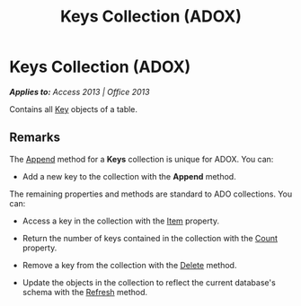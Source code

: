 ﻿---
title: Keys Collection (ADOX)
TOCTitle: Keys Collection (ADOX)
ms:assetid: 0d480c01-1b36-28b9-9135-51958f313995
ms:mtpsurl: https://msdn.microsoft.com/en-us/library/JJ248854(v=office.15)
ms:contentKeyID: 48543215
ms.date: 09/18/2015
mtps_version: v=office.15
---

# Keys Collection (ADOX)


_**Applies to:** Access 2013 | Office 2013_

Contains all [Key](key-object-adox.md) objects of a table.

## Remarks

The [Append](append-method-adox-keys.md) method for a **Keys** collection is unique for ADOX. You can:

  - Add a new key to the collection with the **Append** method.

The remaining properties and methods are standard to ADO collections. You can:

  - Access a key in the collection with the [Item](item-property-ado.md) property.

  - Return the number of keys contained in the collection with the [Count](count-property-ado.md) property.

  - Remove a key from the collection with the [Delete](delete-method-adox-collections.md) method.

  - Update the objects in the collection to reflect the current database's schema with the [Refresh](refresh-method-ado.md) method.


